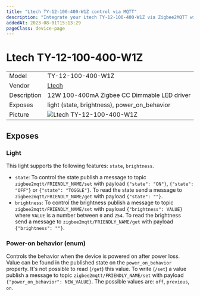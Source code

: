 ```yaml
---
title: "Ltech TY-12-100-400-W1Z control via MQTT"
description: "Integrate your Ltech TY-12-100-400-W1Z via Zigbee2MQTT with whatever smart home infrastructure you are using without the vendor's bridge or gateway."
addedAt: 2023-08-01T15:13:29
pageClass: device-page
---
```


<!-- !!!! -->
<!-- ATTENTION: This file is auto-generated through docgen! -->
<!-- You can only edit the "Notes"-Section between the two comment lines "Notes BEGIN" and "Notes END". -->
<!-- Do not use h1 or h2 heading within "## Notes"-Section. -->
<!-- !!!! -->

# Ltech TY-12-100-400-W1Z

|     |     |
|-----|-----|
| Model | TY-12-100-400-W1Z  |
| Vendor  | [Ltech](/supported-devices/#v=Ltech)  |
| Description | 12W 100-400mA Zigbee CC Dimmable LED driver |
| Exposes | light (state, brightness), power_on_behavior |
| Picture | ![Ltech TY-12-100-400-W1Z](https://www.zigbee2mqtt.io/images/devices/TY-12-100-400-W1Z.png) |


<!-- Notes BEGIN: You can edit here. Add "## Notes" headline if not already present. -->


<!-- Notes END: Do not edit below this line -->




## Exposes

### Light 
This light supports the following features: `state`, `brightness`.
- `state`: To control the state publish a message to topic `zigbee2mqtt/FRIENDLY_NAME/set` with payload `{"state": "ON"}`, `{"state": "OFF"}` or `{"state": "TOGGLE"}`. To read the state send a message to `zigbee2mqtt/FRIENDLY_NAME/get` with payload `{"state": ""}`.
- `brightness`: To control the brightness publish a message to topic `zigbee2mqtt/FRIENDLY_NAME/set` with payload `{"brightness": VALUE}` where `VALUE` is a number between `0` and `254`. To read the brightness send a message to `zigbee2mqtt/FRIENDLY_NAME/get` with payload `{"brightness": ""}`.

### Power-on behavior (enum)
Controls the behavior when the device is powered on after power loss.
Value can be found in the published state on the `power_on_behavior` property.
It's not possible to read (`/get`) this value.
To write (`/set`) a value publish a message to topic `zigbee2mqtt/FRIENDLY_NAME/set` with payload `{"power_on_behavior": NEW_VALUE}`.
The possible values are: `off`, `previous`, `on`.

